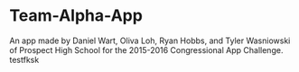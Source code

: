 # Team-Alpha-App
An app made by Daniel Wart, Oliva Loh, Ryan Hobbs, and Tyler Wasniowski of Prospect High School for the 2015-2016 Congressional App Challenge.
testfksk